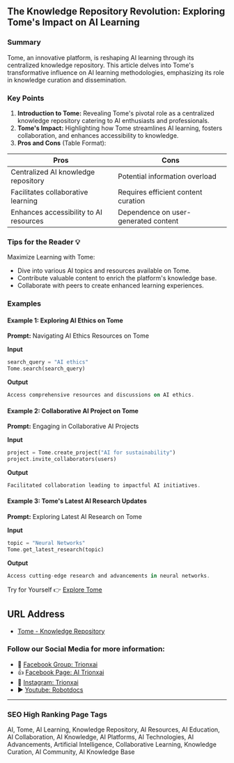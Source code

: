 ## The Knowledge Repository Revolution: Exploring Tome's Impact on AI Learning

### Summary
Tome, an innovative platform, is reshaping AI learning through its centralized knowledge repository. This article delves into Tome's transformative influence on AI learning methodologies, emphasizing its role in knowledge curation and dissemination.

### Key Points

1. **Introduction to Tome:** Revealing Tome's pivotal role as a centralized knowledge repository catering to AI enthusiasts and professionals.
2. **Tome's Impact:** Highlighting how Tome streamlines AI learning, fosters collaboration, and enhances accessibility to knowledge.
3. **Pros and Cons** (Table Format):

| Pros                                 | Cons                                |
|--------------------------------------|-------------------------------------|
| Centralized AI knowledge repository   | Potential information overload      |
| Facilitates collaborative learning   | Requires efficient content curation |
| Enhances accessibility to AI resources| Dependence on user-generated content|

### Tips for the Reader 💡
Maximize Learning with Tome:
- Dive into various AI topics and resources available on Tome.
- Contribute valuable content to enrich the platform's knowledge base.
- Collaborate with peers to create enhanced learning experiences.

### Examples

#### Example 1: Exploring AI Ethics on Tome
**Prompt:** Navigating AI Ethics Resources on Tome

**Input**
```dart
search_query = "AI ethics"
Tome.search(search_query)
```

**Output**
```dart
Access comprehensive resources and discussions on AI ethics.
```

#### Example 2: Collaborative AI Project on Tome
**Prompt:** Engaging in Collaborative AI Projects

**Input**
```dart
project = Tome.create_project("AI for sustainability")
project.invite_collaborators(users)
```

**Output**
```dart
Facilitated collaboration leading to impactful AI initiatives.
```

#### Example 3: Tome's Latest AI Research Updates
**Prompt:** Exploring Latest AI Research on Tome

**Input**
```dart
topic = "Neural Networks"
Tome.get_latest_research(topic)
```

**Output**
```dart
Access cutting-edge research and advancements in neural networks.
```

Try for Yourself 👉 <a href="https://tome.app" target="_blank">Explore Tome</a>

## URL Address
- <a href="https://tome.app" target="_blank">Tome - Knowledge Repository</a>

### Follow our Social Media for more information:
- 📘 <a href="https://www.facebook.com/groups/trionxai" target="_blank">Facebook Group: Trionxai</a>
- 👍 <a href="https://www.facebook.com/ai.trionxai" target="_blank">Facebook Page: AI Trionxai</a>
- 📸 <a href="https://www.instagram.com/trionxai/" target="_blank">Instagram: Trionxai</a>
- ▶️ <a href="https://www.youtube.com/@robotdocs/" target="_blank">Youtube: Robotdocs</a>

<hr>

### SEO High Ranking Page Tags
AI, Tome, AI Learning, Knowledge Repository, AI Resources, AI Education, AI Collaboration, AI Knowledge, AI Platforms, AI Technologies, AI Advancements, Artificial Intelligence, Collaborative Learning, Knowledge Curation, AI Community, AI Knowledge Base